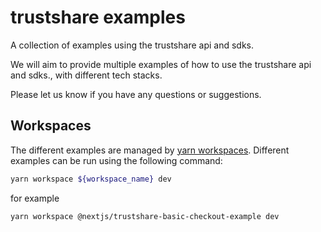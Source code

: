 # trustshare examples
A collection of examples using the trustshare api and sdks.

We will aim to provide multiple examples of how to use the trustshare api and sdks., with different tech stacks. 

Please let us know if you have any questions or suggestions.

## Workspaces
The different examples are managed by [yarn workspaces](https://classic.yarnpkg.com/lang/en/docs/workspaces/). Different examples can be run using the following command:

```bash
yarn workspace ${workspace_name} dev
```
for example

```bash
yarn workspace @nextjs/trustshare-basic-checkout-example dev
```
